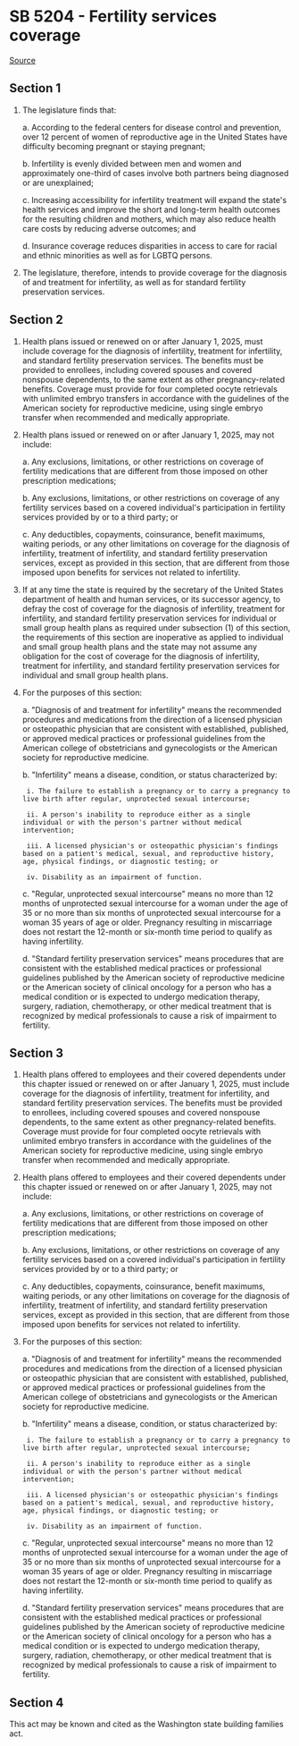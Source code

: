 # SB 5204 - Fertility services coverage

[Source](http://lawfilesext.leg.wa.gov/biennium/2023-24/Pdf/Bills/Senate%20Bills/5204.pdf)

## Section 1
1. The legislature finds that:

    a. According to the federal centers for disease control and prevention, over 12 percent of women of reproductive age in the United States have difficulty becoming pregnant or staying pregnant;

    b. Infertility is evenly divided between men and women and approximately one-third of cases involve both partners being diagnosed or are unexplained;

    c. Increasing accessibility for infertility treatment will expand the state's health services and improve the short and long-term health outcomes for the resulting children and mothers, which may also reduce health care costs by reducing adverse outcomes; and

    d. Insurance coverage reduces disparities in access to care for racial and ethnic minorities as well as for LGBTQ persons.

2. The legislature, therefore, intends to provide coverage for the diagnosis of and treatment for infertility, as well as for standard fertility preservation services.

## Section 2
1. Health plans issued or renewed on or after January 1, 2025, must include coverage for the diagnosis of infertility, treatment for infertility, and standard fertility preservation services. The benefits must be provided to enrollees, including covered spouses and covered nonspouse dependents, to the same extent as other pregnancy-related benefits. Coverage must provide for four completed oocyte retrievals with unlimited embryo transfers in accordance with the guidelines of the American society for reproductive medicine, using single embryo transfer when recommended and medically appropriate.

2. Health plans issued or renewed on or after January 1, 2025, may not include:

    a. Any exclusions, limitations, or other restrictions on coverage of fertility medications that are different from those imposed on other prescription medications;

    b. Any exclusions, limitations, or other restrictions on coverage of any fertility services based on a covered individual's participation in fertility services provided by or to a third party; or

    c. Any deductibles, copayments, coinsurance, benefit maximums, waiting periods, or any other limitations on coverage for the diagnosis of infertility, treatment of infertility, and standard fertility preservation services, except as provided in this section, that are different from those imposed upon benefits for services not related to infertility.

3. If at any time the state is required by the secretary of the United States department of health and human services, or its successor agency, to defray the cost of coverage for the diagnosis of infertility, treatment for infertility, and standard fertility preservation services for individual or small group health plans as required under subsection (1) of this section, the requirements of this section are inoperative as applied to individual and small group health plans and the state may not assume any obligation for the cost of coverage for the diagnosis of infertility, treatment for infertility, and standard fertility preservation services for individual and small group health plans.

4. For the purposes of this section:

    a. "Diagnosis of and treatment for infertility" means the recommended procedures and medications from the direction of a licensed physician or osteopathic physician that are consistent with established, published, or approved medical practices or professional guidelines from the American college of obstetricians and gynecologists or the American society for reproductive medicine.

    b. "Infertility" means a disease, condition, or status characterized by:

        i. The failure to establish a pregnancy or to carry a pregnancy to live birth after regular, unprotected sexual intercourse;

        ii. A person's inability to reproduce either as a single individual or with the person's partner without medical intervention;

        iii. A licensed physician's or osteopathic physician's findings based on a patient's medical, sexual, and reproductive history, age, physical findings, or diagnostic testing; or

        iv. Disability as an impairment of function.

    c. "Regular, unprotected sexual intercourse" means no more than 12 months of unprotected sexual intercourse for a woman under the age of 35 or no more than six months of unprotected sexual intercourse for a woman 35 years of age or older. Pregnancy resulting in miscarriage does not restart the 12-month or six-month time period to qualify as having infertility.

    d. "Standard fertility preservation services" means procedures that are consistent with the established medical practices or professional guidelines published by the American society of reproductive medicine or the American society of clinical oncology for a person who has a medical condition or is expected to undergo medication therapy, surgery, radiation, chemotherapy, or other medical treatment that is recognized by medical professionals to cause a risk of impairment to fertility.

## Section 3
1. Health plans offered to employees and their covered dependents under this chapter issued or renewed on or after January 1, 2025, must include coverage for the diagnosis of infertility, treatment for infertility, and standard fertility preservation services. The benefits must be provided to enrollees, including covered spouses and covered nonspouse dependents, to the same extent as other pregnancy-related benefits. Coverage must provide for four completed oocyte retrievals with unlimited embryo transfers in accordance with the guidelines of the American society for reproductive medicine, using single embryo transfer when recommended and medically appropriate.

2. Health plans offered to employees and their covered dependents under this chapter issued or renewed on or after January 1, 2025, may not include:

    a. Any exclusions, limitations, or other restrictions on coverage of fertility medications that are different from those imposed on other prescription medications;

    b. Any exclusions, limitations, or other restrictions on coverage of any fertility services based on a covered individual's participation in fertility services provided by or to a third party; or

    c. Any deductibles, copayments, coinsurance, benefit maximums, waiting periods, or any other limitations on coverage for the diagnosis of infertility, treatment of infertility, and standard fertility preservation services, except as provided in this section, that are different from those imposed upon benefits for services not related to infertility.

3. For the purposes of this section:

    a. "Diagnosis of and treatment for infertility" means the recommended procedures and medications from the direction of a licensed physician or osteopathic physician that are consistent with established, published, or approved medical practices or professional guidelines from the American college of obstetricians and gynecologists or the American society for reproductive medicine.

    b. "Infertility" means a disease, condition, or status characterized by:

        i. The failure to establish a pregnancy or to carry a pregnancy to live birth after regular, unprotected sexual intercourse;

        ii. A person's inability to reproduce either as a single individual or with the person's partner without medical intervention;

        iii. A licensed physician's or osteopathic physician's findings based on a patient's medical, sexual, and reproductive history, age, physical findings, or diagnostic testing; or

        iv. Disability as an impairment of function.

    c. "Regular, unprotected sexual intercourse" means no more than 12 months of unprotected sexual intercourse for a woman under the age of 35 or no more than six months of unprotected sexual intercourse for a woman 35 years of age or older. Pregnancy resulting in miscarriage does not restart the 12-month or six-month time period to qualify as having infertility.

    d. "Standard fertility preservation services" means procedures that are consistent with the established medical practices or professional guidelines published by the American society of reproductive medicine or the American society of clinical oncology for a person who has a medical condition or is expected to undergo medication therapy, surgery, radiation, chemotherapy, or other medical treatment that is recognized by medical professionals to cause a risk of impairment to fertility.

## Section 4
This act may be known and cited as the Washington state building families act.
